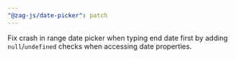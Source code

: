 ```yaml
---
"@zag-js/date-picker": patch
---
```


Fix crash in range date picker when typing end date first by adding `null`/`undefined` checks when accessing date
properties.
